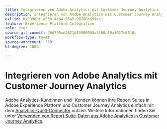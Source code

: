 ```yaml
---
title: Integrieren von Adobe Analytics mit Customer Journey Analytics
description: Integrieren von Adobe Analytics mit Customer Journey Analytics
exl-id: 0a9998df-a538-4a84-95a9-98706bd99ac1
feature: Experience Platform Integration
role: User
source-git-commit: 46d799ad2621d83906908a3f60a59a1027c6518c
workflow-type: tm+mt
source-wordcount: '59'
ht-degree: 100%

---
```


# Integrieren von Adobe Analytics mit Customer Journey Analytics

Adobe Analytics-Kundinnen und -Kunden können ihre Report Suites in Adobe Experience Platform und Customer Journey Analytics einfach mit dem [Analytics-Quell-Connector](https://experienceleague.adobe.com/docs/experience-platform/sources/connectors/adobe-applications/analytics.html?lang=de) nutzen. Weitere Informationen finden Sie unter [Verwenden von Report Suite-Daten aus Adobe Analytics in Customer Journey Analytics](/help/getting-started/aa-vs-cja/aa-data-in-cja.md).
